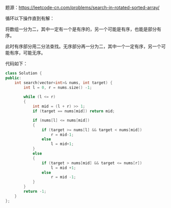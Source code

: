 题源：https://leetcode-cn.com/problems/search-in-rotated-sorted-array/

循环以下操作直到有解：

将数组一分为二，其中一定有一个是有序的，另一个可能是有序，也能是部分有序。

此时有序部分用二分法查找。无序部分再一分为二，其中一个一定有序，另一个可能有序，可能无序。

代码如下：

```c++
class Solution {
public:
    int search(vector<int>& nums, int target) {
        int l = 0, r = nums.size() -1;
        
        while (l <= r)
        {
            int mid = (l + r) >> 1;
            if (target == nums[mid]) return mid;

            if (nums[l] <= nums[mid])
            {
                if (target >= nums[l] && target < nums[mid])
                    r = mid-1;
                else
                    l = mid+1;
            }
            else
            {
                if (target > nums[mid] && target <= nums[r])
                    l = mid +1;
                else
                    r = mid -1;
            }
        }
        return -1;
    }
};
```

